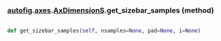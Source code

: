 ### [autofig](autofig.md).[axes](autofig.axes.md).[AxDimensionS](autofig.axes.AxDimensionS.md).get_sizebar_samples (method)


```py

def get_sizebar_samples(self, nsamples=None, pad=None, i=None)

```


